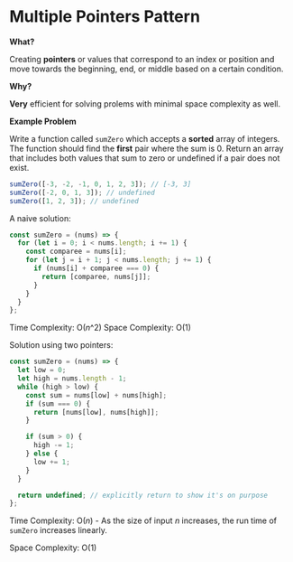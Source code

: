 # Multiple Pointers Pattern

**What?**

Creating **pointers** or values that correspond to an index or position and move towards the beginning, end, or middle based on a certain condition.

**Why?**

**Very** efficient for solving prolems with minimal space complexity as well.

**Example Problem**

Write a function called `sumZero` which accepts a **sorted** array of integers. The function should find the **first** pair where the sum is 0. Return an array that includes both values that sum to zero or undefined if a pair does not exist.

```js
sumZero([-3, -2, -1, 0, 1, 2, 3]); // [-3, 3]
sumZero([-2, 0, 1, 3]); // undefined
sumZero([1, 2, 3]); // undefined
```

A naive solution:

```js
const sumZero = (nums) => {
  for (let i = 0; i < nums.length; i += 1) {
    const comparee = nums[i];
    for (let j = i + 1; j < nums.length; j += 1) {
      if (nums[i] + comparee === 0) {
        return [comparee, nums[j]];
      }
    }
  }
};
```

Time Complexity: O(_n_^2)
Space Complexity: O(1)

Solution using two pointers:

```js
const sumZero = (nums) => {
  let low = 0;
  let high = nums.length - 1;
  while (high > low) {
    const sum = nums[low] + nums[high];
    if (sum === 0) {
      return [nums[low], nums[high]];
    }

    if (sum > 0) {
      high -= 1;
    } else {
      low += 1;
    }
  }

  return undefined; // explicitly return to show it's on purpose
};
```

Time Complexity: O(_n_) - As the size of input _n_ increases, the run time of `sumZero` increases linearly.

Space Complexity: O(1)
